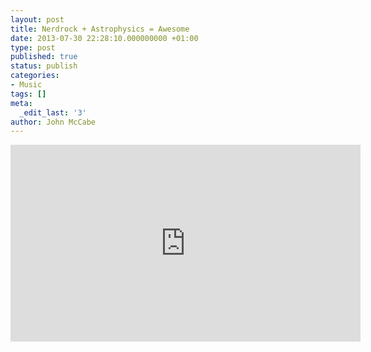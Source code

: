 ```yaml
---
layout: post
title: Nerdrock + Astrophysics = Awesome
date: 2013-07-30 22:28:10.000000000 +01:00
type: post
published: true
status: publish
categories:
- Music
tags: []
meta:
  _edit_last: '3'
author: John McCabe
---
```

<iframe width="560" height="315" frameborder="0" allowfullscreen src="http://www.youtube.com/embed/orwclYBgmMw"></iframe>